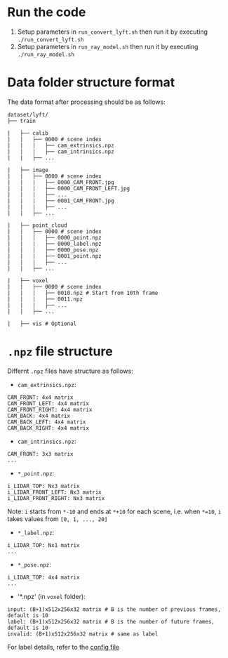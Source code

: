 # Run the code
1. Setup parameters in `run_convert_lyft.sh` then run it by executing `./run_convert_lyft.sh`
2. Setup parameters in `run_ray_model.sh` then run it by executing `./run_ray_model.sh`

# Data folder structure format
The data format after processing should be as follows:
```
dataset/lyft/
├── train

|   ├── calib
|   |   ├── 0000 # scene index
|   |   |   ├── cam_extrinsics.npz
|   |   |   ├── cam_intrinsics.npz
|   |   ├── ...

|   ├── image 
|   |   ├── 0000 # scene index
|   |   |   ├── 0000_CAM_FRONT.jpg
|   |   |   ├── 0000_CAM_FRONT_LEFT.jpg
|   |   |   ├── ...
|   |   |   ├── 0001_CAM_FRONT.jpg
|   |   |   ├── ...
|   |   ├── ...

|   ├── point_cloud
|   |   ├── 0000 # scene index
|   |   |   ├── 0000_point.npz
|   |   |   ├── 0000_label.npz
|   |   |   ├── 0000_pose.npz
|   |   |   ├── 0001_point.npz
|   |   |   ├── ...
|   |   ├── ...

|   ├── voxel
|   |   ├── 0000 # scene index
|   |   |   ├── 0010.npz # Start from 10th frame
|   |   |   ├── 0011.npz
|   |   |   ├── ...
|   |   ├── ...

|   ├── vis # Optional
```

# `.npz` file structure
Differnt `.npz` files have structure as follows:
- `cam_extrinsics.npz`: 
```
CAM_FRONT: 4x4 matrix
CAM_FRONT_LEFT: 4x4 matrix
CAM_FRONT_RIGHT: 4x4 matrix
CAM_BACK: 4x4 matrix
CAM_BACK_LEFT: 4x4 matrix
CAM_BACK_RIGHT: 4x4 matrix
```
- `cam_intrinsics.npz`: 
```
CAM_FRONT: 3x3 matrix
...
```
- `*_point.npz`: 
```
i_LIDAR_TOP: Nx3 matrix
i_LIDAR_FRONT_LEFT: Nx3 matrix
i_LIDAR_FRONT_RIGHT: Nx3 matrix
```
Note: `i` starts from `*-10` and ends at `*+10` for each scene, i.e. when `*=10`, `i` takes values from `[0, 1, ..., 20]`
- `*_label.npz`: 
```
i_LIDAR_TOP: Nx1 matrix
...
```
- `*_pose.npz`: 
```
i_LIDAR_TOP: 4x4 matrix
...
```
- '*.npz' (in `voxel` folder): 
```
input: (B+1)x512x256x32 matrix # B is the number of previous frames, default is 10
label: (B+1)x512x256x32 matrix # B is the number of future frames, default is 10
invalid: (B+1)x512x256x32 matrix # same as label
```
For label details, refer to the [config file](config/class_map.yaml)